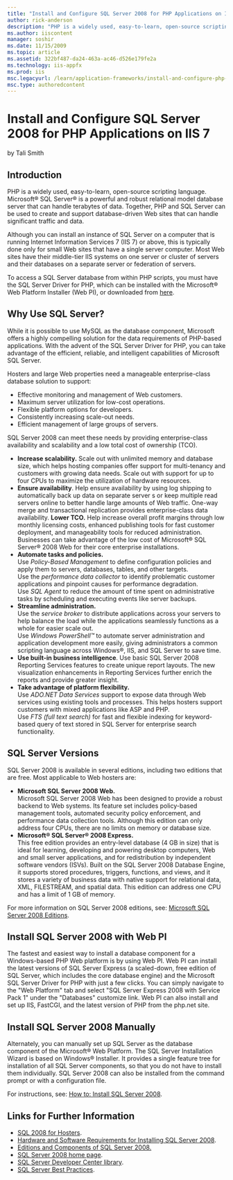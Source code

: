 ```yaml
---
title: "Install and Configure SQL Server 2008 for PHP Applications on IIS 7 | Microsoft Docs"
author: rick-anderson
description: "PHP is a widely used, easy-to-learn, open-source scripting language. Microsoft ® SQL Server ® is a powerful and robust relational model database server that..."
ms.author: iiscontent
manager: soshir
ms.date: 11/15/2009
ms.topic: article
ms.assetid: 322bf487-da24-463a-ac46-d526e179fe2a
ms.technology: iis-appfx
ms.prod: iis
msc.legacyurl: /learn/application-frameworks/install-and-configure-php-on-iis/install-and-configure-sql-server-2008-for-php-applications-on-iis-7-and-above
msc.type: authoredcontent
---
```

Install and Configure SQL Server 2008 for PHP Applications on IIS 7
====================
by Tali Smith

## Introduction

PHP is a widely used, easy-to-learn, open-source scripting language. Microsoft® SQL Server® is a powerful and robust relational model database server that can handle terabytes of data. Together, PHP and SQL Server can be used to create and support database-driven Web sites that can handle significant traffic and data.

Although you can install an instance of SQL Server on a computer that is running Internet Information Services 7 (IIS 7) or above, this is typically done only for small Web sites that have a single server computer. Most Web sites have their middle-tier IIS systems on one server or cluster of servers and their databases on a separate server or federation of servers.

To access a SQL Server database from within PHP scripts, you must have the SQL Server Driver for PHP, which can be installed with the Microsoft® Web Platform Installer (Web PI), or downloaded from [here](https://www.microsoft.com/downloads/details.aspx?familyid=CCDF728B-1EA0-48A8-A84A-5052214CAAD9&amp;displaylang=en).

## Why Use SQL Server?

While it is possible to use MySQL as the database component, Microsoft offers a highly compelling solution for the data requirements of PHP-based applications. With the advent of the SQL Server Driver for PHP, you can take advantage of the efficient, reliable, and intelligent capabilities of Microsoft SQL Server.

Hosters and large Web properties need a manageable enterprise-class database solution to support:

- Effective monitoring and management of Web customers.
- Maximum server utilization for low-cost operations.
- Flexible platform options for developers.
- Consistently increasing scale-out needs.
- Efficient management of large groups of servers.

SQL Server 2008 can meet these needs by providing enterprise-class availability and scalability and a low total cost of ownership (TCO).

- **Increase scalability.** Scale out with unlimited memory and database size, which helps hosting companies offer support for multi-tenancy and customers with growing data needs. Scale out with support for up to four CPUs to maximize the utilization of hardware resources.
- **Ensure availability**. Help ensure availability by using log shipping to automatically back up data on separate server s or keep multiple read servers online to better handle large amounts of Web traffic. One-way merge and transactional replication provides enterprise-class data availability. **Lower TCO.** Help increase overall profit margins through low monthly licensing costs, enhanced publishing tools for fast customer deployment, and manageability tools for reduced administration. Businesses can take advantage of the low cost of Microsoft® SQL Server® 2008 Web for their core enterprise installations.
- **Automate tasks and policies.**   
 Use     *Policy-Based Management* to define configuration policies and apply them to servers, databases, tables, and other targets.   
 Use the     *performance data collector* to identify problematic customer applications and pinpoint causes for performance degradation.   
 Use     *SQL Agent* to reduce the amount of time spent on administrative tasks by scheduling and executing events like server backups.
- **Streamline administration.**   
 Use the     *service broker* to distribute applications across your servers to help balance the load while the applications seamlessly functions as a whole for easier scale out.   
 Use     *Windows PowerShell™* to automate server administration and application development more easily, giving administrators a common scripting language across Windows®, IIS, and SQL Server to save time.
- **Use built-in business intelligence**. Use basic SQL Server 2008 Reporting Services features to create unique report layouts. The new visualization enhancements in Reporting Services further enrich the reports and provide greater insight.
- **Take advantage of platform flexibility.**   
 Use     *ADO.NET Data Services* support to expose data through Web services using existing tools and processes. This helps hosters support customers with mixed applications like ASP and PHP.  
 Use     *FTS (full text search)* for fast and flexible indexing for keyword-based query of text stored in SQL Server for enterprise search functionality.

## SQL Server Versions

SQL Server 2008 is available in several editions, including two editions that are free. Most applicable to Web hosters are:

- **Microsoft SQL Server 2008 Web.**  
 Microsoft SQL Server 2008 Web has been designed to provide a robust backend to Web systems. Its feature set includes policy-based management tools, automated security policy enforcement, and performance data collection tools. Although this edition can only address four CPUs, there are no limits on memory or database size.
- **Microsoft® SQL Server® 2008 Express.**  
 This free edition provides an entry-level database (4 GB in size) that is ideal for learning, developing and powering desktop computers, Web and small server applications, and for redistribution by independent software vendors (ISVs). Built on the SQL Server 2008 Database Engine, it supports stored procedures, triggers, functions, and views, and it stores a variety of business data with native support for relational data, XML, FILESTREAM, and spatial data. This edition can address one CPU and has a limit of 1 GB of memory.

For more information on SQL Server 2008 editions, see: [Microsoft SQL Server 2008 Editions](http://player.play.it/player/yahooplayer.html?v=4.7.124&amp;ur=1&amp;us=1&amp;id=9238https://www.microsoft.com/sqlserver/2008/en/us/editions.aspx).

## Install SQL Server 2008 with Web PI

The fastest and easiest way to install a database component for a Windows-based PHP Web platform is by using Web PI. Web PI can install the latest versions of SQL Server Express (a scaled-down, free edition of SQL Server, which includes the core database engine) and the Microsoft SQL Server Driver for PHP with just a few clicks. You can simply navigate to the "Web Platform" tab and select "SQL Server Express 2008 with Service Pack 1" under the "Databases" customize link. Web PI can also install and set up IIS, FastCGI, and the latest version of PHP from the php.net site.

## Install SQL Server 2008 Manually

Alternately, you can manually set up SQL Server as the database component of the Microsoft® Web Platform. The SQL Server Installation Wizard is based on Windows® Installer. It provides a single feature tree for installation of all SQL Server components, so that you do not have to install them individually. SQL Server 2008 can also be installed from the command prompt or with a configuration file.

For instructions, see: [How to: Install SQL Server 2008](https://technet.microsoft.com/en-us/library/ms143219.aspx).

## Links for Further Information

- [SQL 2008 for Hosters](../../web-hosting/configuring-servers-in-the-windows-web-platform/sql-2008-for-hosters.md).
- [Hardware and Software Requirements for Installing SQL Server 2008](https://technet.microsoft.com/en-us/library/ms143506.aspx).
- [Editions and Components of SQL Server 2008.](https://technet.microsoft.com/en-us/library/ms144275.aspx)
- [SQL Server 2008 home page](https://www.microsoft.com/sqlserver/2008/en/us/default.aspx).
- [SQL Server Developer Center library](https://msdn.microsoft.com/en-us/library/bb545450.aspx).
- [SQL Server Best Practices](https://technet.microsoft.com/en-us/sqlserver/bb671430.aspx).